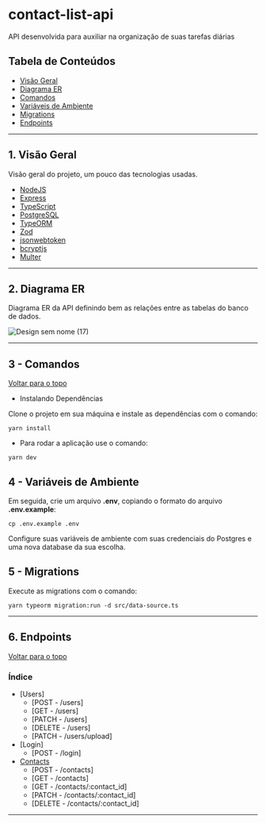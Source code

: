 # contact-list-api

API desenvolvida para auxiliar na organização de suas tarefas diárias

## Tabela de Conteúdos

- [Visão Geral](#1-vis%C3%A3o-geral)
- [Diagrama ER](#2-diagrama-er)
- [Comandos](#3---comandos)
- [Variáveis de Ambiente](#4---vari%C3%A1veis-de-ambiente)
- [Migrations](#5---migrations)
- [Endpoints](#6-endpoints)

---

## 1. Visão Geral

Visão geral do projeto, um pouco das tecnologias usadas.

- [NodeJS](https://nodejs.org/en/)
- [Express](https://expressjs.com/pt-br/)
- [TypeScript](https://www.typescriptlang.org/)
- [PostgreSQL](https://www.postgresql.org/)
- [TypeORM](https://typeorm.io/)
- [Zod](https://github.com/colinhacks/zod)
- [jsonwebtoken](https://github.com/auth0/node-jsonwebtoken)
- [bcryptjs](https://www.npmjs.com/package/bcryptjs)
- [Multer](https://github.com/expressjs/multer)

---

## 2. Diagrama ER

Diagrama ER da API definindo bem as relações entre as tabelas do banco de dados.

![Design sem nome (17)](https://user-images.githubusercontent.com/106760673/227273312-13ae97f1-ffb3-47c2-860c-2b2ae88e0be7.png)

---

## 3 - Comandos

[ Voltar para o topo ](#contact-list-api)

 - Instalando Dependências

Clone o projeto em sua máquina e instale as dependências com o comando:

```shell
yarn install
```

- Para rodar a aplicação use o comando:

```shell
yarn dev
```

## 4 - Variáveis de Ambiente

Em seguida, crie um arquivo **.env**, copiando o formato do arquivo **.env.example**:
```
cp .env.example .env
```

Configure suas variáveis de ambiente com suas credenciais do Postgres e uma nova database da sua escolha.


## 5 - Migrations

Execute as migrations com o comando:

```
yarn typeorm migration:run -d src/data-source.ts
```

---

## 6. Endpoints

[ Voltar para o topo ](#contact-list-api)

### Índice

- [Users]
    - [POST - /users]
    - [GET - /users]
    - [PATCH - /users]
    - [DELETE - /users]
    - [PATCH - /users/upload]
- [Login]
    - [POST - /login]
- [Contacts](#criar-tarefas)
    - [POST - /contacts]
    - [GET - /contacts]
    - [GET - /contacts/:contact_id]
    - [PATCH - /contacts/:contact_id]
    - [DELETE - /contacts/:contact_id]

---
